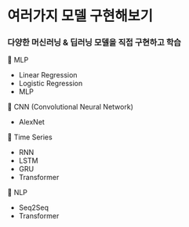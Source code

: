 # 여러가지 모델 구현해보기 

### 다양한 머신러닝 & 딥러닝 모델을 직접 구현하고 학습

🔹 MLP
-  Linear Regression
-  Logistic Regression 
-  MLP 

🔹 CNN (Convolutional Neural Network)

- AlexNet 

🔹 Time Series

- RNN 
- LSTM 
- GRU 
- Transformer 

🔹 NLP

- Seq2Seq 
- Transformer
